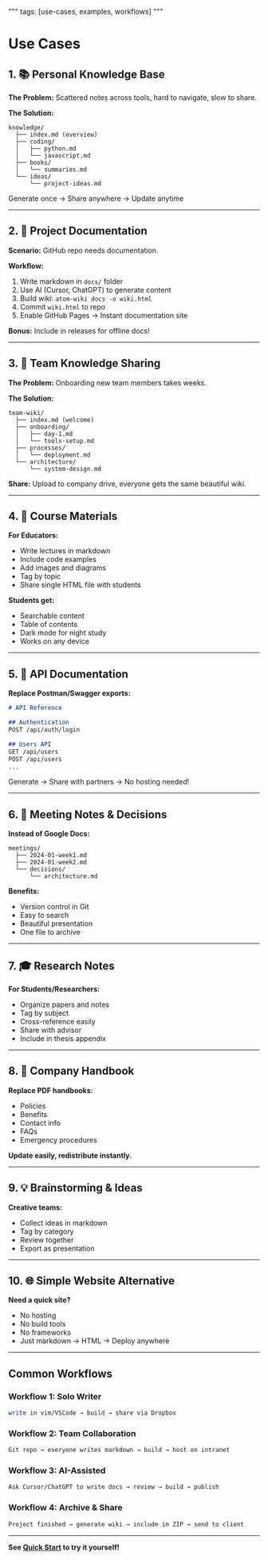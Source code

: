 """
tags: [use-cases, examples, workflows]
"""

# Use Cases

## 1. 📚 Personal Knowledge Base

**The Problem:** Scattered notes across tools, hard to navigate, slow to share.

**The Solution:**
```
knowledge/
  ├── index.md (overview)
  ├── coding/
  │   ├── python.md
  │   └── javascript.md
  ├── books/
  │   └── summaries.md
  └── ideas/
      └── project-ideas.md
```

Generate once → Share anywhere → Update anytime

---

## 2. 🚀 Project Documentation

**Scenario:** GitHub repo needs documentation.

**Workflow:**
1. Write markdown in `docs/` folder
2. Use AI (Cursor, ChatGPT) to generate content
3. Build wiki: `atom-wiki docs -o wiki.html`
4. Commit `wiki.html` to repo
5. Enable GitHub Pages → Instant documentation site

**Bonus:** Include in releases for offline docs!

---

## 3. 👥 Team Knowledge Sharing

**The Problem:** Onboarding new team members takes weeks.

**The Solution:**
```
team-wiki/
  ├── index.md (welcome)
  ├── onboarding/
  │   ├── day-1.md
  │   └── tools-setup.md
  ├── processes/
  │   └── deployment.md
  └── architecture/
      └── system-design.md
```

**Share:** Upload to company drive, everyone gets the same beautiful wiki.

---

## 4. 📖 Course Materials

**For Educators:**
- Write lectures in markdown
- Include code examples
- Add images and diagrams
- Tag by topic
- Share single HTML file with students

**Students get:**
- Searchable content
- Table of contents
- Dark mode for night study
- Works on any device

---

## 5. 🔧 API Documentation

**Replace Postman/Swagger exports:**

```markdown
# API Reference

## Authentication
POST /api/auth/login

## Users API
GET /api/users
POST /api/users
...
```

Generate → Share with partners → No hosting needed!

---

## 6. 📝 Meeting Notes & Decisions

**Instead of Google Docs:**
```
meetings/
  ├── 2024-01-week1.md
  ├── 2024-01-week2.md
  └── decisions/
      └── architecture.md
```

**Benefits:**
- Version control in Git
- Easy to search
- Beautiful presentation
- One file to archive

---

## 7. 🎓 Research Notes

**For Students/Researchers:**
- Organize papers and notes
- Tag by subject
- Cross-reference easily
- Share with advisor
- Include in thesis appendix

---

## 8. 🏢 Company Handbook

**Replace PDF handbooks:**
- Policies
- Benefits
- Contact info
- FAQs
- Emergency procedures

**Update easily, redistribute instantly.**

---

## 9. 💡 Brainstorming & Ideas

**Creative teams:**
- Collect ideas in markdown
- Tag by category
- Review together
- Export as presentation

---

## 10. 🌐 Simple Website Alternative

**Need a quick site?**
- No hosting
- No build tools
- No frameworks
- Just markdown → HTML → Deploy anywhere

---

## Common Workflows

### Workflow 1: Solo Writer
```bash
write in vim/VSCode → build → share via Dropbox
```

### Workflow 2: Team Collaboration
```bash
Git repo → everyone writes markdown → build → host on intranet
```

### Workflow 3: AI-Assisted
```bash
Ask Cursor/ChatGPT to write docs → review → build → publish
```

### Workflow 4: Archive & Share
```bash
Project finished → generate wiki → include in ZIP → send to client
```

---

**See [Quick Start](./quick-start.md) to try it yourself!**

